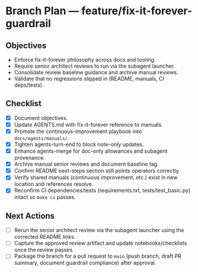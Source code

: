 # Branch Plan — feature/fix-it-forever-guardrail

## Objectives
- Enforce fix-it-forever philosophy across docs and tooling.
- Require senior architect reviews to run via the subagent launcher.
- Consolidate review baseline guidance and archive manual reviews.
- Validate that no regressions slipped in (README, manuals, CI deps/tests).

## Checklist
- [x] Document objectives.
- [x] Update AGENTS.md with fix-it-forever reference to manuals.
- [x] Promote the continuous-improvement playbook into `docs/agents/manuals/`.
- [x] Tighten agents-turn-end to block note-only updates.
- [x] Enhance agents-merge for doc-only allowances and subagent provenance.
- [x] Archive manual senior reviews and document baseline tag.
- [x] Confirm README next-steps section still points operators correctly.
- [x] Verify shared manuals (continuous improvement, etc.) exist in new location and references resolve.
- [x] Reconfirm CI dependencies/tests (requirements.txt, tests/test_basic.py) intact so `make ci` passes.

## Next Actions
- [ ] Rerun the senior architect review via the subagent launcher using the corrected README links.
- [ ] Capture the approved review artifact and update notebooks/checklists once the review passes.
- [ ] Package the branch for a pull request to `main` (push branch, draft PR summary, document guardrail compliance) after approval.
